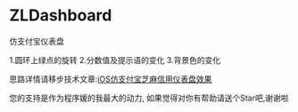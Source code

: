 # ZLDashboard
仿支付宝仪表盘


1.圆环上绿点的旋转
2.分数值及提示语的变化
3.背景色的变化


思路详情请移步技术文章:[iOS仿支付宝芝麻信用仪表盘效果](http://www.jianshu.com/p/9f80840175db)

您的支持是作为程序媛的我最大的动力, 如果觉得对你有帮助请送个Star吧,谢谢啦

